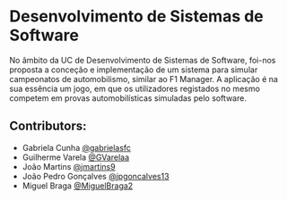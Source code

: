 # Desenvolvimento de Sistemas de Software

No âmbito da UC de Desenvolvimento de Sistemas de Software, foi-nos proposta a conceção e implementação de um sistema para simular campeonatos de automobilismo, similar ao F1 Manager. A aplicação é na sua essência um jogo, em que os utilizadores registados no mesmo competem em provas automobilísticas simuladas pelo software.

## Contributors:
- Gabriela Cunha [@gabrielasfc](https://github.com/gabrielasfc)
- Guilherme Varela [@GVarelaa](https://github.com/GVarelaa)
- João Martins [@jmartins9](https://github.com/jmartins9)
- João Pedro Gonçalves [@jpgoncalves13](https://github.com/jpgoncalves13)
- Miguel Braga [@MiguelBraga2](https://github.com/MiguelBraga2)
